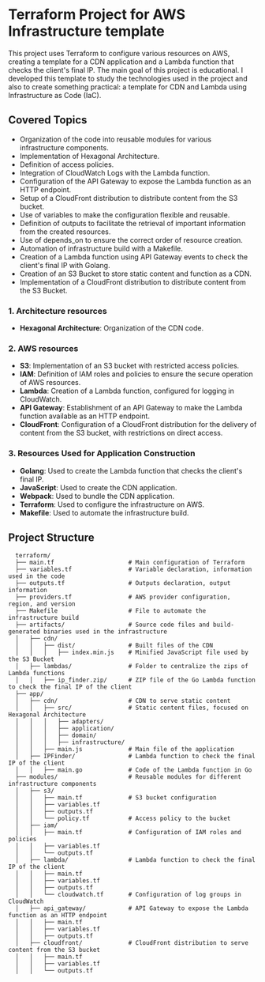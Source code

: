 # Terraform Project for AWS Infrastructure template

This project uses Terraform to configure various resources on AWS, creating a template for a CDN application and a
Lambda function that checks the client's final IP. The main goal of this project is educational. I developed this
template to study the technologies used in the project and also to create something practical: a template for CDN and
Lambda using Infrastructure as Code (IaC).

## Covered Topics

* Organization of the code into reusable modules for various infrastructure components.
* Implementation of Hexagonal Architecture.
* Definition of access policies.
* Integration of CloudWatch Logs with the Lambda function.
* Configuration of the API Gateway to expose the Lambda function as an HTTP endpoint.
* Setup of a CloudFront distribution to distribute content from the S3 bucket.
* Use of variables to make the configuration flexible and reusable.
* Definition of outputs to facilitate the retrieval of important information from the created resources.
* Use of depends_on to ensure the correct order of resource creation.
* Automation of infrastructure build with a Makefile.
* Creation of a Lambda function using API Gateway events to check the client's final IP with Golang.
* Creation of an S3 Bucket to store static content and function as a CDN.
* Implementation of a CloudFront distribution to distribute content from the S3 Bucket.

### 1. Architecture resources

- **Hexagonal Architecture**: Organization of the CDN code.

### 2. AWS resources

- **S3**: Implementation of an S3 bucket with restricted access policies.
- **IAM**: Definition of IAM roles and policies to ensure the secure operation of AWS resources.
- **Lambda**: Creation of a Lambda function, configured for logging in CloudWatch.
- **API Gateway**: Establishment of an API Gateway to make the Lambda function available as an HTTP endpoint.
- **CloudFront**: Configuration of a CloudFront distribution for the delivery of content from the S3 bucket, with
  restrictions on direct access.

### 3. Resources Used for Application Construction

- **Golang**: Used to create the Lambda function that checks the client's final IP.
- **JavaScript**: Used to create the CDN application.
- **Webpack**: Used to bundle the CDN application.
- **Terraform**: Used to configure the infrastructure on AWS.
- **Makefile**: Used to automate the infrastructure build.

## Project Structure

```plaintext
  terraform/
  ├── main.tf                     # Main configuration of Terraform
  ├── variables.tf                # Variable declaration, information used in the code
  ├── outputs.tf                  # Outputs declaration, output information
  ├── providers.tf                # AWS provider configuration, region, and version
  ├── Makefile                    # File to automate the infrastructure build
  ├── artifacts/                  # Source code files and build-generated binaries used in the infrastructure
  │   ├── cdn/ 
  │   │   ├── dist/               # Built files of the CDN
  │   │   │   ├── index.min.js    # Minified JavaScript file used by the S3 Bucket
  │   ├── lambdas/                # Folder to centralize the zips of Lambda functions
  │   │   ├── ip_finder.zip/      # ZIP file of the Go Lambda function to check the final IP of the client
  ├── app/
  │   ├── cdn/                    # CDN to serve static content
  │   │   ├── src/                # Static content files, focused on Hexagonal Architecture
  │   │   │   ├── adapters/
  │   │   │   ├── application/
  │   │   │   ├── domain/
  │   │   │   ├── infrastructure/
  │   │   ├── main.js             # Main file of the application
  │   ├── IPFinder/               # Lambda function to check the final IP of the client
  │   │   ├── main.go             # Code of the Lambda function in Go
  ├── modules/                    # Reusable modules for different infrastructure components
  │   ├── s3/
  │   │   ├── main.tf             # S3 bucket configuration
  │   │   ├── variables.tf
  │   │   ├── outputs.tf
  │   │   └── policy.tf           # Access policy to the bucket
  │   ├── iam/
  │   │   ├── main.tf             # Configuration of IAM roles and policies
  │   │   ├── variables.tf
  │   │   └── outputs.tf
  │   ├── lambda/                 # Lambda function to check the final IP of the client
  │   │   ├── main.tf
  │   │   ├── variables.tf
  │   │   ├── outputs.tf
  │   │   └── cloudwatch.tf       # Configuration of log groups in CloudWatch
  │   ├── api_gateway/            # API Gateway to expose the Lambda function as an HTTP endpoint
  │   │   ├── main.tf
  │   │   ├── variables.tf
  │   │   ├── outputs.tf
  │   ├── cloudfront/             # CloudFront distribution to serve content from the S3 bucket
  │   │   ├── main.tf
  │   │   ├── variables.tf
  │   │   └── outputs.tf
```
